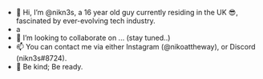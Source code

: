- 👋 Hi, I’m @nikn3s, a 16 year old guy currently residing in the UK 😎, fascinated by ever-evolving tech industry.
- a
- 💞️ I’m looking to collaborate on ... (stay tuned..)
- 📫 You can contact me via either Instagram (@nikoattheway), or Discord (nikn3s#8724).
- 📝 Be kind; Be ready.

<!---
nikn3s/nikn3s is a ✨ special ✨ repository because its `README.md` (this file) appears on your GitHub profile.
You can click the Preview link to take a look at your changes.
--->
